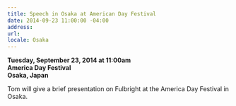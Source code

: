 ```yaml
---
title: Speech in Osaka at American Day Festival
date: 2014-09-23 11:00:00 -04:00
address: 
url: 
locale: Osaka
---
```


**Tuesday, September 23, 2014 at 11:00am**  
**America Day Festival**  
**Osaka, Japan**  

Tom will give a brief presentation on Fulbright at the America Day Festival in Osaka.

